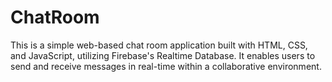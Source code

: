 # ChatRoom
This is a simple web-based chat room application built with HTML, CSS, and JavaScript, utilizing Firebase's Realtime Database. It enables users to send and receive messages in real-time within a collaborative environment.
